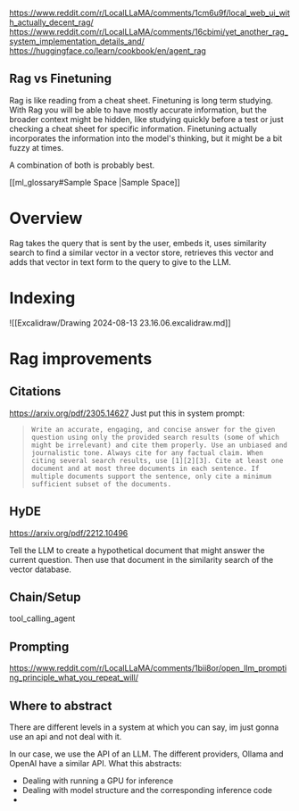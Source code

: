 https://www.reddit.com/r/LocalLLaMA/comments/1cm6u9f/local_web_ui_with_actually_decent_rag/
https://www.reddit.com/r/LocalLLaMA/comments/16cbimi/yet_another_rag_system_implementation_details_and/
https://huggingface.co/learn/cookbook/en/agent_rag
## Rag vs Finetuning

Rag is like reading from a cheat sheet. Finetuning is long term studying. With Rag you will be able to have mostly accurate information, but the broader context might be hidden, like studying quickly before a test or just checking a cheat sheet for specific information. Finetuning actually incorporates the information into the model's thinking, but it might be a bit fuzzy at times.

A combination of both is probably best.


[[ml_glossary#Sample Space |Sample Space]]


# Overview

Rag takes the query that is sent by the user, embeds it, uses similarity search to find a similar vector in a vector store, retrieves this vector and adds that vector in text form to the query to give to the LLM.

# Indexing

![[Excalidraw/Drawing 2024-08-13 23.16.06.excalidraw.md]]
# Rag improvements

## Citations

 https://arxiv.org/pdf/2305.14627
 Just put this in system prompt:
> `Write an accurate, engaging, and concise answer for the given question using only the provided search results (some of which might be irrelevant) and cite them properly. Use an unbiased and journalistic tone. Always cite for any factual claim. When citing several search results, use [1][2][3]. Cite at least one document and at most three documents in each sentence. If multiple documents support the sentence, only cite a minimum sufficient subset of the documents.`

## HyDE

https://arxiv.org/pdf/2212.10496

Tell the LLM to create a hypothetical document that might answer the current question. Then use that document in the similarity search of the vector database.

## Chain/Setup

tool_calling_agent

## Prompting

https://www.reddit.com/r/LocalLLaMA/comments/1bii8or/open_llm_prompting_principle_what_you_repeat_will/
## Where to abstract

There are different levels in a system at which you can say, im just gonna use an api and not deal with it.

In our case, we use the API of an LLM. The different providers, Ollama and OpenAI have a similar API. What this abstracts:
- Dealing with running a GPU for inference
- Dealing with model structure and the corresponding inference code
- 